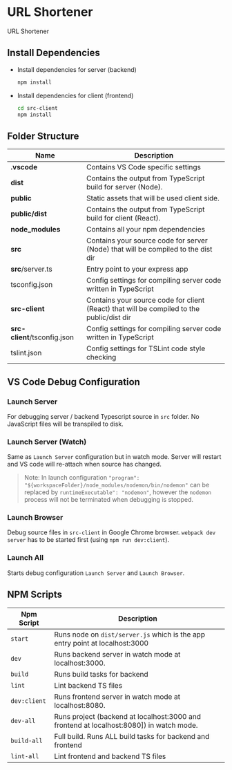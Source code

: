 # URL Shortener

URL Shortener

## Install Dependencies

- Install dependencies for server (backend)

  ```bash
  npm install
  ```

- Install dependencies for client (frontend)

  ```bash
  cd src-client
  npm install
  ```

## Folder Structure

| Name                         | Description                                                                               |
| ---------------------------- | ----------------------------------------------------------------------------------------- |
| **.vscode**                  | Contains VS Code specific settings                                                        |
| **dist**                     | Contains the output from TypeScript build for server (Node).                              |
| **public**                   | Static assets that will be used client side.                                              |
| **public/dist**              | Contains the output from TypeScript build for client (React).                             |
| **node_modules**             | Contains all your npm dependencies                                                        |
| **src**                      | Contains your source code for server (Node) that will be compiled to the dist dir         |
| **src**/server.ts            | Entry point to your express app                                                           |
| tsconfig.json                | Config settings for compiling server code written in TypeScript                           |
| **src-client**               | Contains your source code for client (React) that will be compiled to the public/dist dir |
| **src-client**/tsconfig.json | Config settings for compiling server code written in TypeScript                           |
| tslint.json                  | Config settings for TSLint code style checking                                            |

## VS Code Debug Configuration

### Launch Server

For debugging server / backend Typescript source in `src` folder. No JavaScript files will be transpiled to disk.

### Launch Server (Watch)

Same as `Launch Server` configuration but in watch mode. Server will restart and VS code will re-attach when source has changed.

> Note: In launch configuration `"program": "${workspaceFolder}/node_modules/nodemon/bin/nodemon"` can be replaced by `runtimeExecutable": "nodemon"`, however the `nodemon` process will not be terminated when debugging is stopped.

### Launch Browser

Debug source files in `src-client` in Google Chrome browser. `webpack dev server` has to be started first (using `npm run dev:client`).

### Launch All

Starts debug configuration `Launch Server` and `Launch Browser`.

## NPM Scripts

| Npm Script   | Description                                                                             |
| ------------ | --------------------------------------------------------------------------------------- |
| `start`      | Runs node on `dist/server.js` which is the app entry point at localhost:3000            |
| `dev`        | Runs backend server in watch mode at localhost:3000.                                    |
| `build`      | Runs build tasks for backend                                                            |
| `lint`       | Lint backend TS files                                                                   |
| `dev:client` | Runs frontend server in watch mode at localhost:8080.                                   |
| `dev-all`    | Runs project (backend at localhost:3000 and frontend at localhost:8080]) in watch mode. |
| `build-all`  | Full build. Runs ALL build tasks for backend and frontend                               |
| `lint-all`   | Lint frontend and backend TS files                                                      |
